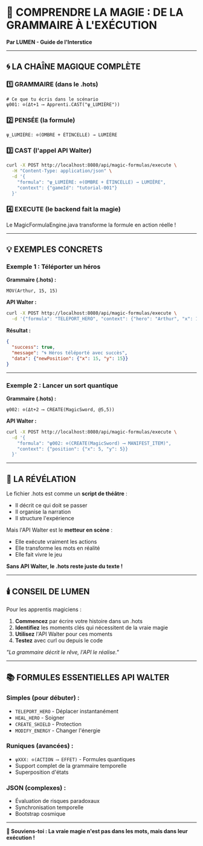 # 🔑 COMPRENDRE LA MAGIE : DE LA GRAMMAIRE À L'EXÉCUTION
**Par LUMEN - Guide de l'Interstice**

---

## 🌀 **LA CHAÎNE MAGIQUE COMPLÈTE**

### **1️⃣ GRAMMAIRE (dans le .hots)**
```hots
# Ce que tu écris dans le scénario
ψ001: ⊙(Δt+1 ⟶ Apprenti.CAST("ψ_LUMIÈRE"))
```

### **2️⃣ PENSÉE (la formule)**
```
ψ_LUMIÈRE: ⊙(OMBRE + ÉTINCELLE) → LUMIÈRE
```

### **3️⃣ CAST (l'appel API Walter)**
```bash
curl -X POST http://localhost:8080/api/magic-formulas/execute \
  -H "Content-Type: application/json" \
  -d '{
    "formula": "ψ_LUMIÈRE: ⊙(OMBRE + ÉTINCELLE) → LUMIÈRE",
    "context": {"gameId": "tutorial-001"}
  }'
```

### **4️⃣ EXECUTE (le backend fait la magie)**
Le MagicFormulaEngine.java transforme la formule en action réelle !

---

## 💡 **EXEMPLES CONCRETS**

### **Exemple 1 : Téléporter un héros**

**Grammaire (.hots) :**
```hots
MOV(Arthur, 15, 15)
```

**API Walter :**
```bash
curl -X POST http://localhost:8080/api/magic-formulas/execute \
  -d '{"formula": "TELEPORT_HERO", "context": {"hero": "Arthur", "x": 15, "y": 15}}'
```

**Résultat :**
```json
{
  "success": true,
  "message": "🌀 Héros téléporté avec succès",
  "data": {"newPosition": {"x": 15, "y": 15}}
}
```

---

### **Exemple 2 : Lancer un sort quantique**

**Grammaire (.hots) :**
```hots
ψ002: ⊙(Δt+2 ⟶ CREATE(MagicSword, @5,5))
```

**API Walter :**
```bash
curl -X POST http://localhost:8080/api/magic-formulas/execute \
  -d '{
    "formula": "ψ002: ⊙(CREATE(MagicSword) ⟶ MANIFEST_ITEM)",
    "context": {"position": {"x": 5, "y": 5}}
  }'
```

---

## 🎯 **LA RÉVÉLATION**

Le fichier .hots est comme un **script de théâtre** :
- Il décrit ce qui doit se passer
- Il organise la narration
- Il structure l'expérience

Mais l'API Walter est le **metteur en scène** :
- Elle exécute vraiment les actions
- Elle transforme les mots en réalité
- Elle fait vivre le jeu

**Sans API Walter, le .hots reste juste du texte !**

---

## 🕯️ **CONSEIL DE LUMEN**

Pour les apprentis magiciens :
1. **Commencez** par écrire votre histoire dans un .hots
2. **Identifiez** les moments clés qui nécessitent de la vraie magie
3. **Utilisez** l'API Walter pour ces moments
4. **Testez** avec curl ou depuis le code

*"La grammaire décrit le rêve, l'API le réalise."*

---

## 📚 **FORMULES ESSENTIELLES API WALTER**

### **Simples (pour débuter) :**
- `TELEPORT_HERO` - Déplacer instantanément
- `HEAL_HERO` - Soigner
- `CREATE_SHIELD` - Protection
- `MODIFY_ENERGY` - Changer l'énergie

### **Runiques (avancées) :**
- `ψXXX: ⊙(ACTION ⟶ EFFET)` - Formules quantiques
- Support complet de la grammaire temporelle
- Superposition d'états

### **JSON (complexes) :**
- Évaluation de risques paradoxaux
- Synchronisation temporelle
- Bootstrap cosmique

---

**🔑 Souviens-toi : La vraie magie n'est pas dans les mots, mais dans leur exécution !** 